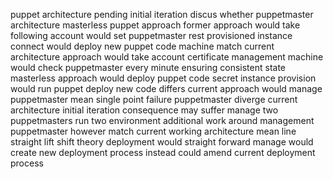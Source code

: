 puppet architecture pending initial iteration discus whether puppetmaster architecture masterless puppet approach former approach would take following account would set puppetmaster rest provisioned instance connect would deploy new puppet code machine match current architecture approach would take account certificate management machine would check puppetmaster every minute ensuring consistent state masterless approach would deploy puppet code secret instance provision would run puppet deploy new code differs current approach would manage puppetmaster mean single point failure puppetmaster diverge current architecture initial iteration consequence may suffer manage two puppetmasters run two environment additional work around management puppetmaster however match current working architecture mean line straight lift shift theory deployment would straight forward manage would create new deployment process instead could amend current deployment process